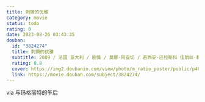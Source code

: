 ```yaml
---
title: 刺猬的优雅
category: movie
status: todo
rating: 0
date: 2023-08-26 03:43:35
douban:
  id: "3824274"
  title: 刺猬的优雅
  subtitle: 2009 / 法国 意大利 / 剧情 / 莫娜·阿查切 / 若西安·巴拉斯科 佳朗丝·勒·吉耶米克
  rating: 8.8
  cover: https://img2.doubanio.com/view/photo/m_ratio_poster/public/p489369851.jpg
  link: https://movie.douban.com/subject/3824274/
---
```


via 与玛格丽特的午后